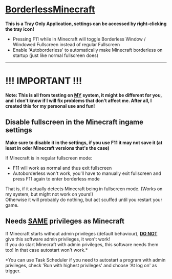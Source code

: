 # [BorderlessMinecraft](https://github.com/OnlYKai/BorderlessMinecraft/releases/latest/download/BorderlessMinecraft.exe)
**This is a Tray Only Application, settings can be accessed by right-clicking the tray icon!**
* Pressing F11 while in Minecraft will toggle Borderless Window / Windowed Fullscreen instead of regular Fullscreen
* Enable 'Autoborderless' to automatically make Minecraft borderless on startup (just like normal fullscreen does)

---

# !!! IMPORTANT !!!

**Note: This is all from testing on <ins>MY</ins> system, it might be different for you, and I don't know if I will fix problems that don't affect me. After all, I created this for my personal use and fun!**

## Disable fullscreen in the Minecraft ingame settings
**Make sure to disable it in the settings, if you use F11 it may not save it (at least in oder Minecraft versions that's the case)**

If Minecraft is in regular fullscreen mode:
* F11 will work as normal and thus exit fullscreen
* Autoborderless won't work, you'll have to manually exit fullscreen and press F11 again to enter borderless mode

That is, if it actually detects Minecraft being in fullscreen mode. (Works on my system, but might not work on yours!)\
Otherwise it will probably do nothing, but act scuffed until you restart your game.

## Needs **<ins>SAME</ins>** privileges as Minecraft
If Minecraft starts without admin privileges (default behaviour), **<ins>DO NOT</ins>** give this software admin privileges, it won't work!\
If you do start Minecraft with admin privileges, this software needs them too! In that case autostart won't work.*

*You can use Task Scheduler if you need to autostart a program with admin privileges, check 'Run with highest privileges' and choose 'At log on' as trigger.